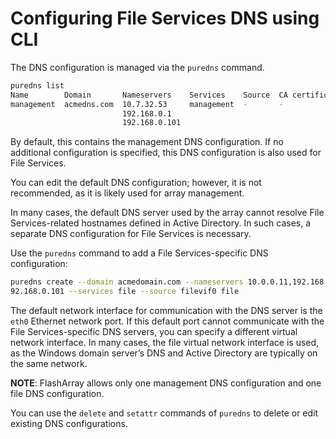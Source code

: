 # Configuring File Services DNS using CLI

The DNS configuration is managed via the `puredns` command.

```bash
puredns list
Name        Domain       Nameservers    Services    Source  CA certificate group  CA certificate
management  acmedns.com  10.7.32.53     management  -       -                     -
                         192.168.0.1                                              
                         192.168.0.101      
```

By default, this contains the management DNS configuration. If no additional configuration is specified, this DNS configuration is also used for File Services.

You can edit the default DNS configuration; however, it is not recommended, as it is likely used for array management.

In many cases, the default DNS server used by the array cannot resolve File Services-related hostnames defined in Active Directory. In such cases, a separate DNS configuration for File Services is necessary.

Use the `puredns` command to add a File Services-specific DNS configuration:

```bash
puredns create --domain acmedomain.com --nameservers 10.0.0.11,192.168.0.1,1
92.168.0.101 --services file --source filevif0 file
```

The default network interface for communication with the DNS server is the `eth0` Ethernet network port. If this default port cannot communicate with the File Services-specific DNS servers, you can specify a different virtual network interface. In many cases, the file virtual network interface is used, as the Windows domain server’s DNS and Active Directory are typically on the same network.

**NOTE**: FlashArray allows only one management DNS configuration and one file DNS configuration.

You can use the `delete` and `setattr` commands of `puredns` to delete or edit existing DNS configurations.